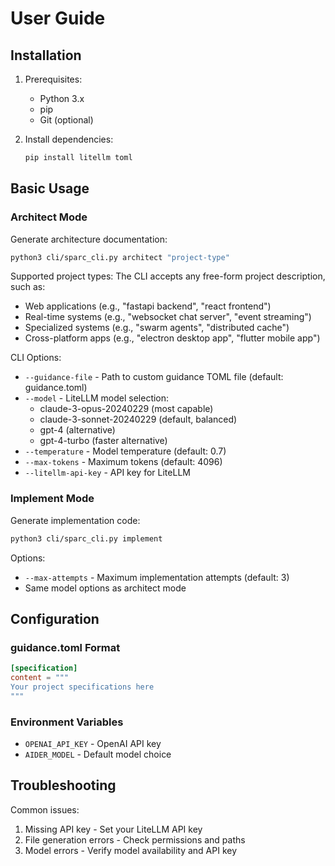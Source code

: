 # User Guide

## Installation

1. Prerequisites:
   - Python 3.x
   - pip
   - Git (optional)

2. Install dependencies:
   ```bash
   pip install litellm toml
   ```

## Basic Usage

### Architect Mode
Generate architecture documentation:
```bash
python3 cli/sparc_cli.py architect "project-type"
```

Supported project types:
The CLI accepts any free-form project description, such as:
- Web applications (e.g., "fastapi backend", "react frontend")
- Real-time systems (e.g., "websocket chat server", "event streaming")
- Specialized systems (e.g., "swarm agents", "distributed cache")
- Cross-platform apps (e.g., "electron desktop app", "flutter mobile app")

CLI Options:
- `--guidance-file` - Path to custom guidance TOML file (default: guidance.toml)
- `--model` - LiteLLM model selection:
  - claude-3-opus-20240229 (most capable)
  - claude-3-sonnet-20240229 (default, balanced)
  - gpt-4 (alternative)
  - gpt-4-turbo (faster alternative)
- `--temperature` - Model temperature (default: 0.7)
- `--max-tokens` - Maximum tokens (default: 4096)
- `--litellm-api-key` - API key for LiteLLM

### Implement Mode
Generate implementation code:
```bash
python3 cli/sparc_cli.py implement
```

Options:
- `--max-attempts` - Maximum implementation attempts (default: 3)
- Same model options as architect mode

## Configuration

### guidance.toml Format
```toml
[specification]
content = """
Your project specifications here
"""
```

### Environment Variables
- `OPENAI_API_KEY` - OpenAI API key
- `AIDER_MODEL` - Default model choice

## Troubleshooting

Common issues:
1. Missing API key - Set your LiteLLM API key
2. File generation errors - Check permissions and paths
3. Model errors - Verify model availability and API key
